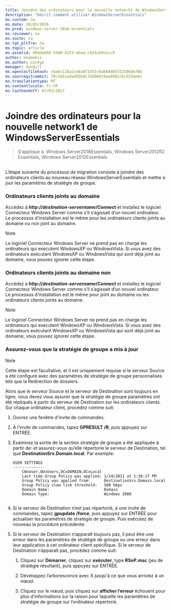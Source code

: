 ```yaml
---
title: Joindre des ordinateurs pour la nouvelle network1 de WindowsServerEssentials
description: "Décrit comment utiliser WindowsServerEssentials"
ms.custom: na
ms.date: 10/03/2016
ms.prod: windows-server-2016-essentials
ms.reviewer: na
ms.suite: na
ms.tgt_pltfrm: na
ms.topic: article
ms.assetid: d94de050-3300-4323-a5ea-c824cb9cecc9
author: nnamuhcs
ms.author: coreyp
manager: dongill
ms.openlocfilehash: c6abc11ba2ce8a9f1d32c6a884db6332586de78b
ms.sourcegitcommit: 70c1b6cedad55b9c7d2068c9aa4891c6c533ee4c
ms.translationtype: MT
ms.contentlocale: fr-FR
ms.lasthandoff: 07/03/2017
---
```

# <a name="join-computers-to-the-new-windows-server-essentials-network1"></a>Joindre des ordinateurs pour la nouvelle network1 de WindowsServerEssentials

>S’applique à: Windows Server2016Essentials, Windows Server2012R2 Essentials, Windows Server2012Essentials

##  <a name="BKMK_JoinComputers"></a>   
 L’étape suivante du processus de migration consiste à joindre des ordinateurs clients au nouveau réseau WindowsServerEssentials et mettre à jour les paramètres de stratégie de groupe.  
  
### <a name="domain-joined-client-computers"></a>Ordinateurs clients joints au domaine  
 Accédez à **http://***destination-servername***/Connect** et installez le logiciel Connecteur Windows Server comme s’il s’agissait d’un nouvel ordinateur. Le processus d’installation est le même pour les ordinateurs clients joints au domaine ou non joint au domaine.  
  
> [!NOTE]
>  Le logiciel Connecteur Windows Server ne prend pas en charge les ordinateurs qui exécutent WindowsXP ou WindowsVista. Si vous avez des ordinateurs exécutant WindowsXP ou WindowsVista qui sont déjà joint au domaine, vous pouvez ignorer cette étape.  
  
### <a name="non-domain-joined-client-computers"></a>Ordinateurs clients joints au domaine non  
 Accédez à **http://***destination-servername***/Connect** et installez le logiciel Connecteur Windows Server comme s’il s’agissait d’un nouvel ordinateur. Le processus d’installation est le même pour joint au domaine ou les ordinateurs clients joints au domaine.  
  
> [!NOTE]
>  Le logiciel Connecteur Windows Server ne prend pas en charge les ordinateurs qui exécutent WindowsXP ou WindowsVista. Si vous avez des ordinateurs exécutant WindowsXP ou WindowsVista qui sont déjà joint au domaine, vous pouvez ignorer cette étape.  
  
### <a name="ensure-that-group-policy-has-updated"></a>Assurez-vous que la stratégie de groupe a mis à jour  
  
> [!NOTE]
>  Cette étape est facultative, et il est uniquement requise si le serveur Source a été configuré avec des paramètres de stratégie de groupe personnalisés tels que la Redirection de dossiers.  
  
 Alors que le serveur Source et le serveur de Destination sont toujours en ligne, vous devez vous assurer que la stratégie de groupe paramètres ont été répliqués à partir du serveur de Destination sur les ordinateurs clients. Sur chaque ordinateur client, procédez comme suit:  
  
1.  Ouvrez une fenêtre d’invite de commandes.  
  
2.  À l’invite de commandes, tapez **GPRESULT /R**, puis appuyez sur ENTRÉE.  
  
3.  Examinez la sortie de la section stratégie de groupe a été appliquée à partir de: et assurez-vous qu’elle répertorie le serveur de Destination, tel que **DestinationSrv.Domain.local**. Par exemple:  
  
    ```  
    USER SETTINGS  
    --------------  
        CN=User,OU=Users,DC=DOMAIN,DC=Local  
        Last time Group Policy was applied: 1/24/2011 at 1:26:27 PM  
        Group Policy was applied from:      DestinationSrv.Domain.local  
        Group Policy slow link threshold:   500 kbps  
        Domain Name:                        Domain  
        Domain Type:                        Windows 2008  
  
    ```  
  
4.  Si le serveur de Destination n’est pas répertorié, à une invite de commandes, tapez **gpupdate /force**, puis appuyez sur ENTRÉE pour actualiser les paramètres de stratégie de groupe. Puis exécutez de nouveau la procédure précédente.  
  
5.  Si le serveur de Destination n’apparaît toujours pas, il peut être une erreur dans les paramètres de stratégie de groupe ou une erreur dans leur application à cet ordinateur client spécifique. Si le serveur de Destination n’apparaît pas, procédez comme suit:  
  
    1.  Cliquez sur **Démarrer**, cliquez sur **exécuter**, type **RSoP.msc** (jeu de stratégie résultant), puis appuyez sur ENTRÉE.  
  
    2.  Développez l’arborescence avec X jusqu'à ce que vous arriviez à un nœud.  
  
    3.  Cliquez sur le nœud, puis cliquez sur **afficher l’erreur** échouent pour plus d’informations sur la raison pour laquelle les paramètres de stratégie de groupe sur l’ordinateur répertorié.
